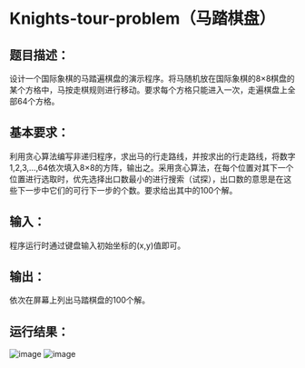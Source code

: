# Knights-tour-problem（马踏棋盘）

## 题目描述：
设计一个国际象棋的马踏遍棋盘的演示程序。将马随机放在国际象棋的8×8棋盘的某个方格中，马按走棋规则进行移动。要求每个方格只能进入一次，走遍棋盘上全部64个方格。

## 基本要求：
利用贪心算法编写非递归程序，求出马的行走路线，并按求出的行走路线，将数字1,2,3,…,64依次填入8×8的方阵，输出之。采用贪心算法，在每个位置对其下一个位置进行选取时，优先选择出口数最小的进行搜索（试探），出口数的意思是在这些下一步中它们的可行下一步的个数。要求给出其中的100个解。

## 输入：
程序运行时通过键盘输入初始坐标的(x,y)值即可。

## 输出：
依次在屏幕上列出马踏棋盘的100个解。

## 运行结果：
![image](https://user-images.githubusercontent.com/72289672/145434660-94a1d50e-4630-479c-ab84-843fbb973c20.png)
![image](https://user-images.githubusercontent.com/72289672/145434823-c1a49928-e3e6-4cc1-a8b6-77909c462dea.png)
